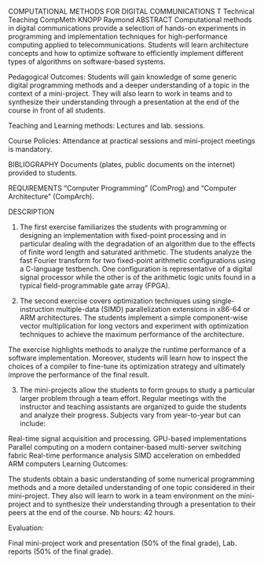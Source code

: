 COMPUTATIONAL METHODS FOR DIGITAL COMMUNICATIONS
T Technical Teaching
CompMeth
KNOPP Raymond
ABSTRACT
Computational methods in digital communications provide a selection of hands-on experiments in programming and implementation techniques for high-performance computing applied to telecommunications. Students will learn architecture concepts and how to optimize software to efficiently implement different types of algorithms on software-based systems.

Pedagogical Outcomes: Students will gain knowledge of some generic digital programming methods and a deeper understanding of a topic in the context of a mini-project. They will also learn to work in teams and to synthesize their understanding through a presentation at the end of the course in front of all students.

Teaching and Learning methods:  Lectures and lab. sessions.

Course Policies: Attendance at practical sessions and mini-project meetings is mandatory.

BIBLIOGRAPHY
Documents (plates, public documents on the internet) provided to students.

REQUIREMENTS
“Computer Programming” (ComProg) and “Computer Architecture” (CompArch).

DESCRIPTION
 

1. The first exercise familiarizes the students with programming or designing an implementation with fixed-point processing and in particular dealing with the degradation of an algorithm due to the effects of finite word length and saturated arithmetic. The students analyze the fast Fourier transform for two fixed-point arithmetic configurations using a C-language testbench. One configuration is representative of a digital signal processor while the other is of the arithmetic logic units found in a typical field-programmable gate array (FPGA).

2. The second exercise covers optimization techniques using single-instruction multiple-data (SIMD) parallelization extensions in x86-64 or ARM architectures. The students implement a simple component-wise vector multiplication for long vectors and experiment with optimization techniques to achieve the maximum performance of the architecture.

The exercise highlights methods to analyze the runtime performance of a software implementation. Moreover, students will learn how to inspect the choices of a compiler to fine-tune its optimization strategy and ultimately improve the performance of the final result.

3. The mini-projects allow the students to form groups to study a particular larger problem through a team effort. Regular meetings with the instructor and teaching assistants are organized to guide the students and analyze their progress. Subjects vary from year-to-year but can include:

Real-time signal acquisition and processing.
GPU-based implementations
Parallel computing on a modern container-based multi-server switching fabric
Real-time performance analysis
SIMD acceleration on embedded ARM computers
Learning Outcomes: 

The students obtain a basic understanding of some numerical programming methods and a more detailed understanding of one topic considered in their mini-project.
They also will learn to work in a team environment on the mini-project and to synthesize their understanding through a presentation to their peers at the end of the course.
Nb hours: 42 hours.

Evaluation: 

Final mini-project work and presentation (50% of the final grade),
Lab. reports (50% of the final grade).
